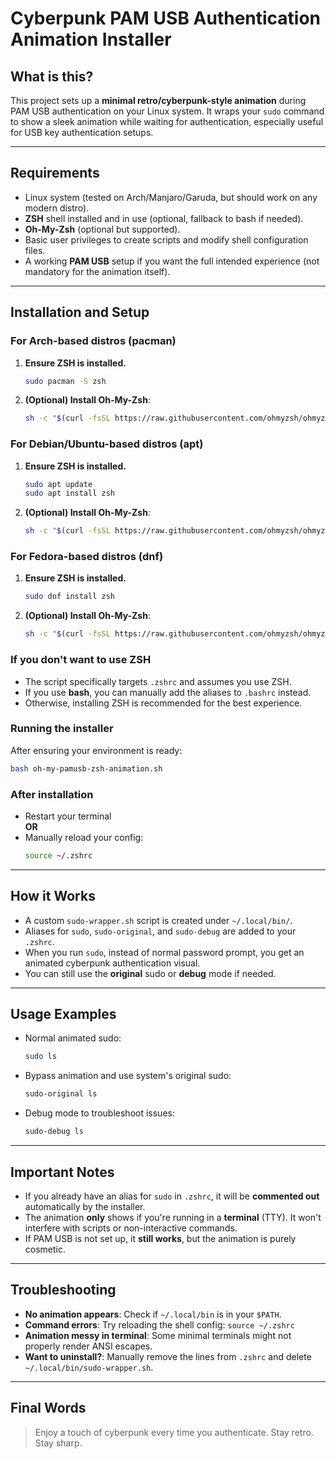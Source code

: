 # Cyberpunk PAM USB Authentication Animation Installer

## What is this?

This project sets up a **minimal retro/cyberpunk-style animation** during PAM USB authentication on your Linux system. It wraps your `sudo` command to show a sleek animation while waiting for authentication, especially useful for USB key authentication setups.

---

## Requirements

- Linux system (tested on Arch/Manjaro/Garuda, but should work on any modern distro).
- **ZSH** shell installed and in use (optional, fallback to bash if needed).
- **Oh-My-Zsh** (optional but supported).
- Basic user privileges to create scripts and modify shell configuration files.
- A working **PAM USB** setup if you want the full intended experience (not mandatory for the animation itself).

---

## Installation and Setup

### For Arch-based distros (pacman)

1. **Ensure ZSH is installed.**

   ```bash
   sudo pacman -S zsh
   ```

2. **(Optional) Install Oh-My-Zsh**:

   ```bash
   sh -c "$(curl -fsSL https://raw.githubusercontent.com/ohmyzsh/ohmyzsh/master/tools/install.sh)"
   ```

### For Debian/Ubuntu-based distros (apt)

1. **Ensure ZSH is installed.**

   ```bash
   sudo apt update
   sudo apt install zsh
   ```

2. **(Optional) Install Oh-My-Zsh**:

   ```bash
   sh -c "$(curl -fsSL https://raw.githubusercontent.com/ohmyzsh/ohmyzsh/master/tools/install.sh)"
   ```

### For Fedora-based distros (dnf)

1. **Ensure ZSH is installed.**

   ```bash
   sudo dnf install zsh
   ```

2. **(Optional) Install Oh-My-Zsh**:

   ```bash
   sh -c "$(curl -fsSL https://raw.githubusercontent.com/ohmyzsh/ohmyzsh/master/tools/install.sh)"
   ```

### If you don't want to use ZSH

- The script specifically targets `.zshrc` and assumes you use ZSH.
- If you use **bash**, you can manually add the aliases to `.bashrc` instead.
- Otherwise, installing ZSH is recommended for the best experience.

### Running the installer

After ensuring your environment is ready:

```bash
bash oh-my-pamusb-zsh-animation.sh
```

### After installation

- Restart your terminal\
  **OR**
- Manually reload your config:
  ```bash
  source ~/.zshrc
  ```

---

## How it Works

- A custom `sudo-wrapper.sh` script is created under `~/.local/bin/`.
- Aliases for `sudo`, `sudo-original`, and `sudo-debug` are added to your `.zshrc`.
- When you run `sudo`, instead of normal password prompt, you get an animated cyberpunk authentication visual.
- You can still use the **original** sudo or **debug** mode if needed.

---

## Usage Examples

- Normal animated sudo:
  ```bash
  sudo ls
  ```
- Bypass animation and use system's original sudo:
  ```bash
  sudo-original ls
  ```
- Debug mode to troubleshoot issues:
  ```bash
  sudo-debug ls
  ```

---

## Important Notes

- If you already have an alias for `sudo` in `.zshrc`, it will be **commented out** automatically by the installer.
- The animation **only** shows if you're running in a **terminal** (TTY). It won't interfere with scripts or non-interactive commands.
- If PAM USB is not set up, it **still works**, but the animation is purely cosmetic.

---

## Troubleshooting

- **No animation appears**: Check if `~/.local/bin` is in your `$PATH`.
- **Command errors**: Try reloading the shell config: `source ~/.zshrc`
- **Animation messy in terminal**: Some minimal terminals might not properly render ANSI escapes.
- **Want to uninstall?**: Manually remove the lines from `.zshrc` and delete `~/.local/bin/sudo-wrapper.sh`.

---

## Final Words

> Enjoy a touch of cyberpunk every time you authenticate. Stay retro. Stay sharp.

